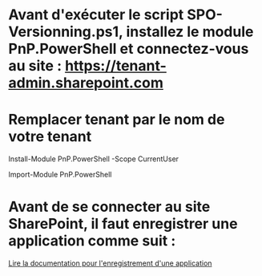 # Avant d'exécuter le script SPO-Versionning.ps1, installez le module PnP.PowerShell et connectez-vous au site : https://tenant-admin.sharepoint.com

# Remplacer tenant par le nom de votre tenant

Install-Module PnP.PowerShell -Scope CurrentUser

Import-Module PnP.PowerShell

# Avant de se connecter au site SharePoint, il faut enregistrer une application comme suit : 

[Lire la documentation pour l'enregistrement d'une application](https://pnp.github.io/powershell/articles/registerapplication.html)
